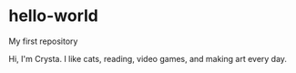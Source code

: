 # hello-world
My first repository

Hi, I'm Crysta. I like cats, reading, video games, and making art every day. 
